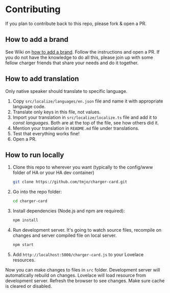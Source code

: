 # Contributing
If you plan to contribute back to this repo, please fork & open a PR.


## How to add a brand
See Wiki on [how to add a brand](https://github.com/tmjo/charger-card/wiki/How-to-add-template-for-new-brand). Follow the instructions and open a PR. If you do not have the knowledge to do all this, please join up with some fellow charger friends that share your needs and do it together.


## How to add translation

Only native speaker should translate to specific language.

1. Copy `src/localize/languages/en.json` file and name it with appropriate language code.
2. Translate only keys in this file, not values.
3. Import your translation in `src/localize/localize.ts` file and add it to _const languages_. Both are at the top of the file, see how others did it.
4. Mention your translation in `README.md` file under translations.
5. Test that everything works fine!
6. Open a PR.

## How to run locally
1. Clone this repo to wherever you want (typically to the config/www folder of HA or your HA dev container)
   ```sh
   git clone https://github.com/tmjo/charger-card.git
   ```

2. Go into the repo folder:
   ```sh
   cd charger-card
   ```
3. Install dependencies (Node.js and npm are required):
   ```sh
   npm install
   ```
4. Run development server. It's going to watch source files, recompile on changes and server compiled file on local server.
   ```sh
   npm start
   ```
5. Add `http://localhost:5000/charger-card.js` to your Lovelace resources.

Now you can make changes to files in `src` folder. Development server will automatically rebuild on changes. Lovelace will load resource from development server. Refresh the browser to see changes. Make sure cache is cleared or disabled.

